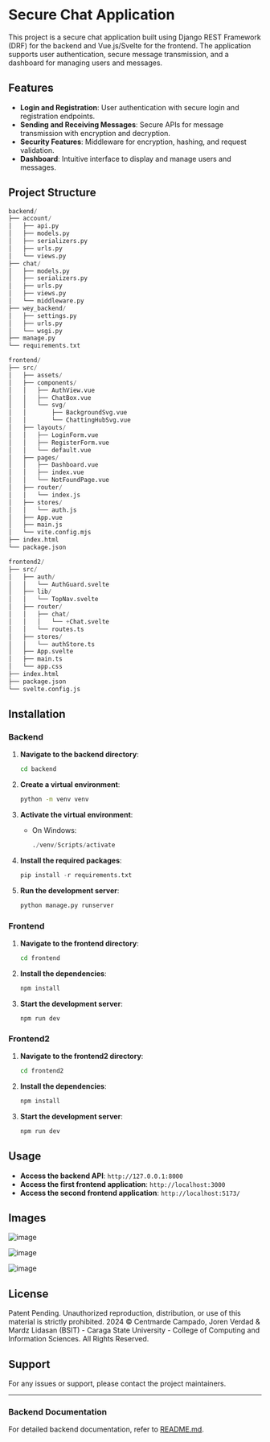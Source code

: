 # Secure Chat Application

This project is a secure chat application built using Django REST Framework (DRF) for the backend and Vue.js/Svelte for the frontend. The application supports user authentication, secure message transmission, and a dashboard for managing users and messages.

## Features

- **Login and Registration**: User authentication with secure login and registration endpoints.
- **Sending and Receiving Messages**: Secure APIs for message transmission with encryption and decryption.
- **Security Features**: Middleware for encryption, hashing, and request validation.
- **Dashboard**: Intuitive interface to display and manage users and messages.

## Project Structure

```python
backend/
├── account/
│   ├── api.py
│   ├── models.py
│   ├── serializers.py
│   ├── urls.py
│   └── views.py
├── chat/
│   ├── models.py
│   ├── serializers.py
│   ├── urls.py
│   ├── views.py
│   └── middleware.py
├── wey_backend/
│   ├── settings.py
│   ├── urls.py
│   └── wsgi.py
├── manage.py
└── requirements.txt

frontend/
├── src/
│   ├── assets/
│   ├── components/
│   │   ├── AuthView.vue
│   │   ├── ChatBox.vue
│   │   └── svg/
│   │       ├── BackgroundSvg.vue
│   │       └── ChattingHubSvg.vue
│   ├── layouts/
│   │   ├── LoginForm.vue
│   │   ├── RegisterForm.vue
│   │   └── default.vue
│   ├── pages/
│   │   ├── Dashboard.vue
│   │   ├── index.vue
│   │   └── NotFoundPage.vue
│   ├── router/
│   │   └── index.js
│   ├── stores/
│   │   └── auth.js
│   ├── App.vue
│   ├── main.js
│   └── vite.config.mjs
├── index.html
└── package.json

frontend2/
├── src/
│   ├── auth/
│   │   └── AuthGuard.svelte
│   ├── lib/
│   │   └── TopNav.svelte
│   ├── router/
│   │   ├── chat/
│   │   │   └── +Chat.svelte
│   │   └── routes.ts
│   ├── stores/
│   │   └── authStore.ts
│   ├── App.svelte
│   ├── main.ts
│   └── app.css
├── index.html
├── package.json
└── svelte.config.js
```

## Installation

### Backend

1. **Navigate to the backend directory**:

   ```bash
   cd backend
   ```

2. **Create a virtual environment**:

   ```bash
   python -m venv venv
   ```

3. **Activate the virtual environment**:
   - On Windows:
     ```python
     ./venv/Scripts/activate
     ```
4. **Install the required packages**:

   ```python
   pip install -r requirements.txt
   ```

5. **Run the development server**:

   ```python
   python manage.py runserver
   ```

### Frontend

1. **Navigate to the frontend directory**:

   ```bash
   cd frontend
   ```

2. **Install the dependencies**:

   ```bash
   npm install
   ```

3. **Start the development server**:

   ```
   npm run dev
   ```

### Frontend2

1. **Navigate to the frontend2 directory**:

   ```bash
   cd frontend2
   ```

2. **Install the dependencies**:

   ```bash
   npm install
   ```

3. **Start the development server**:

   ```bash
   npm run dev
   ```

## Usage

- **Access the backend API**: `http://127.0.0.1:8000`
- **Access the first frontend application**: `http://localhost:3000`
- **Access the second frontend application**: `http://localhost:5173/`

## Images

![image](https://github.com/user-attachments/assets/a3e29bf7-fd43-46d2-98c8-c5141872f68e)

![image](https://github.com/user-attachments/assets/4d4dd5cf-7915-450f-aecf-44fe6f200331)

![image](https://github.com/user-attachments/assets/fd97723a-6d91-47f5-aa5c-0c4578663900)

## License

Patent Pending. Unauthorized reproduction, distribution, or use of this material is strictly prohibited.
2024 © Centmarde Campado, Joren Verdad & Mardz Lidasan (BSIT) - Caraga State University - College of Computing and Information Sciences. All Rights Reserved.

## Support

For any issues or support, please contact the project maintainers.

---

### Backend Documentation

For detailed backend documentation, refer to [README.md](https://github.com/centmarde/ChattingHub/blob/main/backend/README.md).
